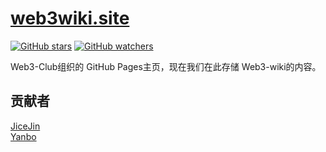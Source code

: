 # [web3wiki.site](https://web3wiki.site/)
[![GitHub stars](https://img.shields.io/github/stars/Web3-Club/Web3wiki-Website.svg?style=social&label=Stars)](https://github.com/Web3-Club/Web3wiki-Website)  [![GitHub watchers](https://img.shields.io/github/watchers/Web3-Club/Web3wiki-Website.svg?style=social&label=Watch)](https://github.com/Web3-Club/Web3wiki-Website)

Web3-Club组织的 GitHub Pages主页，现在我们在此存储 Web3-wiki的内容。

## 贡献者
[JiceJin](https://github.com/JiceJin)<br>
[Yanbo](https://github.com/yanboishere)
